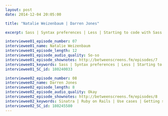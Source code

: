```yaml
---
layout: post
date: 2014-12-04 20:05:00

title: "Natalie Weizenbaum | Darren Jones"

excerpt: Sass | Syntax preferences | Less | Starting to code with Sass | LibSass | Peeps in the community || Sinatra | Ruby on Rails | Use cases | Getting started | Slim | Beginner problems

interviewee01_episode_number: 07
interviewee01_name: Natalie Weizenbaum
interviewee01_episode_length: 12
interviewee01_episode_audio_quality: So-so
interviewee01_episode_shownotes: http://betweenscreens.fm/episodes/7
interviewee01_keywords: Sass | Syntax preferences | Less | Starting to code with Sass | LibSass | Peeps in the community
interviewee01_SC_id: 180240033

interviewee02_episode_number: 08
interviewee02_name: Darren Jones
interviewee02_episode_length: 8
interviewee02_episode_audio_quality: Okay
interviewee02_episode_shownotes: http://betweenscreens.fm/episodes/8
interviewee02_keywords: Sinatra | Ruby on Rails | Use cases | Getting started | Slim | Beginner problems
interviewee02_SC_id: 180245580
---
```

